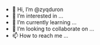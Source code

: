 - 👋 Hi, I’m @zyqduron
- 👀 I’m interested in ...
- 🌱 I’m currently learning ...
- 💞️ I’m looking to collaborate on ...
- 📫 How to reach me ...

<!---
zyqduron/zyqduron is a ✨ special ✨ repository because its `README.md` (this file) appears on your GitHub profile.
You can click the Preview link to take a look at your changes.
--->
